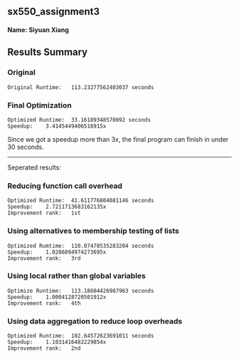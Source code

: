 ## sx550_assignment3
#### Name: Siyuan Xiang

## Results Summary
### Original
    Original Runtime:   113.23277562403037 seconds

### Final Optimization
    Optimized Runtime:  33.16189348570092 seconds
    Speedup:    3.4145449406516915x

Since we got a speedup more than 3x, the final program can finish in under 30 seconds.

--------

Seperated results:
### Reducing function call overhead
    Optimized Runtime:  41.611776804081146 seconds
    Speedup:    2.7211713683162135x
    Improvement rank:   1st
    
### Using alternatives to membership testing of lists
    Optimized Rumtime:  110.07478535283204 seconds
    Speedup:    1.0286894974273695x
    Improvement rank:   3rd

### Using local rather than global variables

    Optimize Runtime:   113.18604426987963 seconds
    Speedup:    1.0004128720501912x
    Improvement rank:   4th

### Using data aggregation to reduce loop overheads
    Optimized Runtime:  102.64572623691011 seconds
    Speedup:    1.1031416482229854x
    Improvement rank:   2nd
